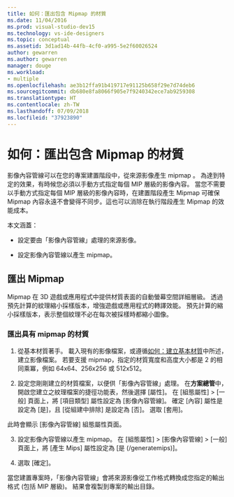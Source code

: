 ```yaml
---
title: 如何：匯出包含 Mipmap 的材質
ms.date: 11/04/2016
ms.prod: visual-studio-dev15
ms.technology: vs-ide-designers
ms.topic: conceptual
ms.assetid: 3d1ad14b-44fb-4cf0-a995-5e2f60026524
author: gewarren
ms.author: gewarren
manager: douge
ms.workload:
- multiple
ms.openlocfilehash: ae3b12ffa91b419717e91125b658f29e7d74deb6
ms.sourcegitcommit: db680e8fa8066f905e7f9240342ece7ab9259308
ms.translationtype: HT
ms.contentlocale: zh-TW
ms.lasthandoff: 07/09/2018
ms.locfileid: "37923890"
---
```

# <a name="how-to-export-a-texture-that-contains-mipmaps"></a>如何：匯出包含 Mipmap 的材質

影像內容管線可以在您的專案建置階段中，從來源影像產生 mipmap 。 為達到特定的效果，有時候您必須以手動方式指定每個 MIP 層級的影像內容。 當您不需要以手動方式指定每個 MIP 層級的影像內容時，在建置階段產生 Mipmap 可確保 Mipmap 內容永遠不會變得不同步。這也可以消除在執行階段產生 Mipmap 的效能成本。

本文涵蓋：

- 設定要由「影像內容管線」處理的來源影像。

- 設定影像內容管線以產生 mipmap。

## <a name="export-mipmaps"></a>匯出 Mipmap

Mipmap 在 3D 遊戲或應用程式中提供材質表面的自動螢幕空間詳細層級。 透過預先計算的紋理縮小採樣版本，增強遊戲或應用程式的轉譯效能。 預先計算的縮小採樣版本，表示整個紋理不必在每次被採樣時都縮小圖像。

### <a name="to-export-a-texture-that-has-mipmaps"></a>匯出具有 mipmap 的材質

1.  從基本材質著手。 載入現有的影像檔案，或遵循[如何：建立基本材質](../designers/how-to-create-a-basic-texture.md)中所述，建立影像檔案。 若要支援 mipmap，指定的材質寬度和高度大小都是 2 的相同乘冪，例如 64x64、256x256 或 512x512。

2.  設定您剛剛建立的材質檔案，以便供「影像內容管線」處理。 在**方案總管**中，開啟您建立之紋理檔案的捷徑功能表，然後選擇 [屬性]。 在 [組態屬性] > [一般] 頁面上，將 [項目類型] 屬性設定為 [影像內容管線]。 確定 [內容] 屬性是設定為 [是]，且 [從組建中排除] 是設定為 [否]。 選取 [套用]。

   此時會顯示 [影像內容管線] 組態屬性頁面。

3.  設定影像內容管線以產生 mipmap。 在 [組態屬性] > [影像內容管線] > [一般] 頁面上，將 [產生 Mips] 屬性設定為 [是 (/generatemips)]。

4.  選取 [確定]。

當您建置專案時，「影像內容管線」會將來源影像從工作格式轉換成您指定的輸出格式 (包括 MIP 層級)。 結果會複製到專案的輸出目錄。